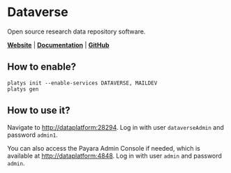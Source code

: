 # Dataverse

Open source research data repository software.

**[Website](https://dataverse.org/)** | **[Documentation](https://guides.dataverse.org/en/latest/user/index.html)** | **[GitHub](https://github.com/IQSS/dataverse)**

## How to enable?

```
platys init --enable-services DATAVERSE, MAILDEV
platys gen
```

## How to use it?

Navigate to <http://dataplatform:28294>.
Log in with user `dataverseAdmin` and password `admin1`.

You can also access the Payara Admin Console if needed, which is available at <http://dataplatform:4848>. Log in with user `admin` and password `admin`.

